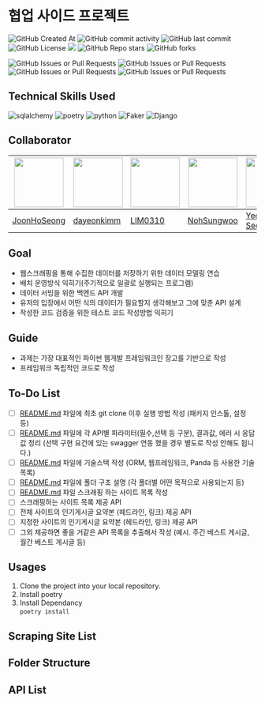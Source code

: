 # 협업 사이드 프로젝트
![GitHub Created At](https://img.shields.io/github/created-at/JoonHoSeong/Collabonate-SideProject)
![GitHub commit activity](https://img.shields.io/github/commit-activity/t/JoonHoSeong/Collabonate-SideProject)
![GitHub last commit](https://img.shields.io/github/last-commit/JoonHoSeong/Collabonate-SideProject)
![GitHub License](https://img.shields.io/github/license/JoonHoSeong/Collabonate-SideProject)
<a href="https://hits.seeyoufarm.com"><img src="https://hits.seeyoufarm.com/api/count/incr/badge.svg?url=https://github.com/JoonHoSeong/Collabonate-SideProject&count_bg=%23D2F3FF&title_bg=%235EEAFF&icon=&icon_color=%23E7E7E7&title=Hits&edge_flat=false"/></a>
![GitHub Repo stars](https://img.shields.io/github/stars/JoonHoSeong/Collabonate-SideProject)
![GitHub forks](https://img.shields.io/github/forks/JoonHoSeong/Collabonate-SideProject)

![GitHub Issues or Pull Requests](https://img.shields.io/github/issues/JoonHoSeong/Collabonate-SideProject)
![GitHub Issues or Pull Requests](https://img.shields.io/github/issues-closed/JoonHoSeong/Collabonate-SideProject)
![GitHub Issues or Pull Requests](https://img.shields.io/github/issues-pr/JoonHoSeong/Collabonate-SideProject)
![GitHub Issues or Pull Requests](https://img.shields.io/github/issues-pr-closed/JoonHoSeong/Collabonate-SideProject)

## Technical Skills Used
![sqlalchemy](https://img.shields.io/badge/sqlalchemy-D71F00?style=for-the-badge&logo=sqlalchemy&logoColor=white)
![poetry](https://img.shields.io/badge/poetry-60A5FA?style=for-the-badge&logo=poetry&logoColor=white)
![python](https://img.shields.io/badge/python-1D9FD7?style=for-the-badge&logo=python&logoColor=white)
![Faker](https://img.shields.io/badge/Faker-3B66BC?style=for-the-badge&logo=&logoColor=white)
![Django](https://img.shields.io/badge/django-%23092E20.svg?style=for-the-badge&logo=django&logoColor=white)

## Collaborator
|[<img src="https://avatars.githubusercontent.com/u/87454608?v=4" width="100">](https://github.com/JoonHoSeong)|[<img src="https://avatars.githubusercontent.com/u/164486991?v=4" width="100">]([dayeonkimm](https://github.com/dayeonkimm))|[<img src="https://avatars.githubusercontent.com/u/84219820?v=4" width="100">](https://github.com/LSY310)|[<img src="https://avatars.githubusercontent.com/u/164475356?v=4" width="100">](https://github.com/NohSungwoo)|[<img src="https://avatars.githubusercontent.com/u/164370715?v=4" width="100">](https://github.com/Moon-Nights)|
|---------------------------------------|---------------------------------------|---------------------------------------|---------------------------------------|---------------------------------------|
|[JoonHoSeong](https://github.com/JoonHoSeong)|[dayeonkimm](https://github.com/dayeonkimm)|[LIM0310](https://github.com/LSY310)|[NohSungwoo](https://github.com/NohSungwoo)|[YeongJoong Seok](https://github.com/Moon-Nights)|


## Goal
- 웹스크래핑을 통해 수집한 데이터를 저장하기 위한 데이터 모델링 연습
- 배치 운영방식 익히기(주기적으로 일괄로 실행되는 프로그램)
- 데이터 서빙을 위한 백엔드 API 개발
- 유저의 입장에서 어떤 식의 데이터가 필요할지 생각해보고 그에 맞춘 API 설계
- 작성한 코드 검증을 위한 테스트 코드 작성방법 익히기

## Guide
- 과제는 가장 대표적인 파이썬 웹개발 프레임워크인 장고를 기반으로 작성
- 프레임워크 독립적인 코드로 작성

## To-Do List
- [ ]  [README.md](http://readme.md/) 파일에 최초 git clone 이후 실행 방법 작성 (패키지 인스톨, 설정 등)
- [ ]  [README.md](http://readme.md/) 파일에 각 API별 파라미터(필수,선택 등 구분), 결과값, 에러 시 응답 값 정리 (선택 구현 요건에 있는 swagger 연동 했을 경우 별도로 작성 안해도 됩니다.)
- [ ]  [README.md](http://readme.md/) 파일에 기술스택 작성 (ORM, 웹프레임워크, Panda 등 사용한 기술목록)
- [ ]  [README.md](http://readme.md/) 파일에 폴더 구조 설명 (각 폴더별 어떤 목적으로 사용되는지 등)
- [ ]  [README.md](http://readme.md/) 파일 스크래핑 하는 사이트 목록 작성
- [ ]  스크래핑하는 사이트 목록 제공 API
- [ ]  전체 사이트의 인기게시글 요약본 (헤드라인, 링크) 제공 API
- [ ]  지정한 사이트의 인기게시글 요약본 (헤드라인, 링크) 제공 API
- [ ]  그외 제공하면 좋을 거같은 API 목록을 추출해서 작성 (예시. 주간 베스트 게시글, 월간 베스트 게시글 등)

## Usages
1. Clone the project into your local repository.
2. Install poetry
3. Install Dependancy  
`
poetry install
`  

## Scraping Site List

## Folder Structure

## API List

